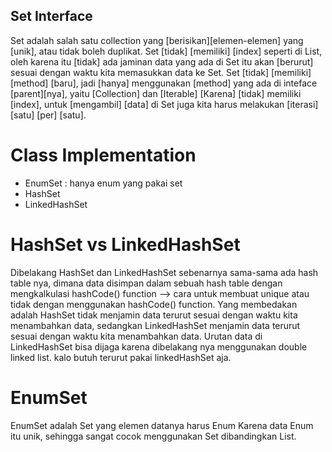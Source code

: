 ## Set Interface
Set adalah salah satu collection yang [berisikan][elemen-elemen] yang [unik], atau tidak boleh duplikat.
Set [tidak] [memiliki] [index] seperti di List, oleh karena itu [tidak] ada jaminan data yang ada di Set itu
    akan [berurut] sesuai dengan waktu kita memasukkan data ke Set.
Set [tidak] [memiliki] [method] [baru], jadi [hanya] menggunakan [method] yang ada di inteface [parent][nya],
    yaitu [Collection] dan [Iterable]
[Karena] [tidak] memiliki [index], untuk [mengambil] [data] di Set juga kita harus melakukan [iterasi] [satu] [per] [satu].

# Class Implementation
- EnumSet : hanya enum yang pakai set
- HashSet
- LinkedHashSet

# HashSet vs LinkedHashSet
Dibelakang HashSet dan LinkedHashSet sebenarnya sama-sama ada hash table nya, dimana data disimpan dalam sebuah
    hash table dengan mengkalkulasi hashCode() function --> cara untuk membuat unique atau tidak dengan menggunakan
    hashCode() function.
Yang membedakan adalah HashSet tidak menjamin data terurut sesuai dengan waktu kita menambahkan data, sedangkan
    LinkedHashSet menjamin data terurut sesuai dengan waktu kita menambahkan data.
Urutan data di LinkedHashSet bisa dijaga karena dibelakang nya menggunakan double linked list. 
kalo butuh terurut pakai linkedHashSet aja.

# EnumSet
EnumSet adalah Set yang elemen datanya harus Enum
Karena data Enum itu unik, sehingga sangat cocok menggunakan Set dibandingkan List.